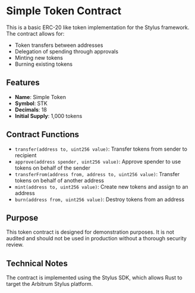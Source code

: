 # Simple Token Contract

This is a basic ERC-20 like token implementation for the Stylus framework. The contract allows for:

- Token transfers between addresses
- Delegation of spending through approvals
- Minting new tokens
- Burning existing tokens

## Features

- **Name**: Simple Token
- **Symbol**: STK
- **Decimals**: 18
- **Initial Supply**: 1,000 tokens

## Contract Functions

- `transfer(address to, uint256 value)`: Transfer tokens from sender to recipient
- `approve(address spender, uint256 value)`: Approve spender to use tokens on behalf of the sender
- `transferFrom(address from, address to, uint256 value)`: Transfer tokens on behalf of another address
- `mint(address to, uint256 value)`: Create new tokens and assign to an address
- `burn(address from, uint256 value)`: Destroy tokens from an address

## Purpose

This token contract is designed for demonstration purposes. It is not audited and should not be used in production without a thorough security review.

## Technical Notes

The contract is implemented using the Stylus SDK, which allows Rust to target the Arbitrum Stylus platform. 
